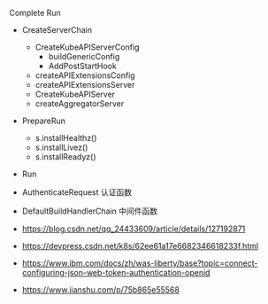 Complete
Run
- CreateServerChain
  - CreateKubeAPIServerConfig
    - buildGenericConfig
    - AddPostStartHook
  - createAPIExtensionsConfig
  - createAPIExtensionsServer
  - CreateKubeAPIServer
  - createAggregatorServer
- PrepareRun
  - s.installHealthz() 
  - s.installLivez()
  - s.installReadyz()
- Run








- AuthenticateRequest 认证函数
- DefaultBuildHandlerChain 中间件函数
- https://blog.csdn.net/qq_24433609/article/details/127192871
- https://devpress.csdn.net/k8s/62ee61a17e6682346618233f.html
- https://www.ibm.com/docs/zh/was-liberty/base?topic=connect-configuring-json-web-token-authentication-openid
- https://www.jianshu.com/p/75b865e55568

